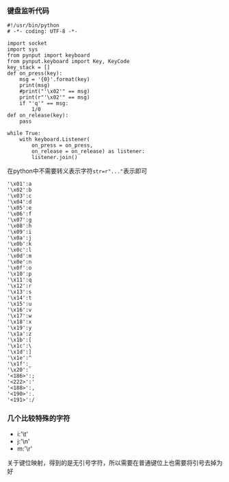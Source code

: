 ### 键盘监听代码

```
#!/usr/bin/python
# -*- coding: UTF-8 -*-

import socket
import sys
from pynput import keyboard
from pynput.keyboard import Key, KeyCode
key_stack = []
def on_press(key):
    msg = '{0}'.format(key)
    print(msg)
    #print("'\x02'" == msg)
    print(r"'\x02'" == msg)
    if "'q'" == msg:
        1/0
def on_release(key):
    pass

while True:
    with keyboard.Listener(
        on_press = on_press,
        on_release = on_release) as listener:
        listener.join()
```

在python中不需要转义表示字符`str=r"..."`表示即可
```
'\x01':a
'\x02':b
'\x03':c
'\x04':d
'\x05':e
'\x06':f
'\x07':g
'\x08':h
'\x09':i
'\x0a':j
'\x0b':k
'\x0c':l
'\x0d':m
'\x0e':n
'\x0f':o
'\x10':p
'\x11':q
'\x12':r
'\x13':s
'\x14':t
'\x15':u
'\x16':v
'\x17':w
'\x18':x
'\x19':y
'\x1a':z
'\x1b':[
'\x1c':\
'\x1d':]
'\x1e':^
'\x1f':_
'\x20':`
'<186>':;
'<222>':'
'<188>':,
'<190>':.
'<191>':/
```

### 几个比较特殊的字符

* i:'\t'
* j:'\n'
* m:'\r'

关于键位映射，得到的是无引号字符，所以需要在普通键位上也需要将引号去掉为好
